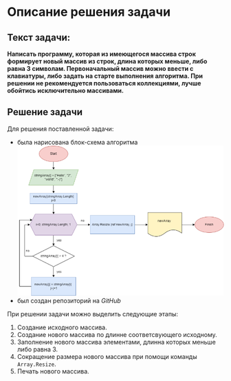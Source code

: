 # Описание решения задачи

## Текст задачи:
**Написать программу, которая из имеющегося массива строк формирует новый массив из строк, длина которых меньше, либо равна 3 символам. Первоначальный массив можно ввести с клавиатуры, либо задать на старте выполнения алгоритма. При решении не рекомендуется пользоваться коллекциями, лучше обойтись исключительно массивами.**

## Решение задачи
Для решения поставленной задачи:
* была нарисована блок-схема алгоритма 
![Изображение блок-схемы](Algorithm_img.png)
* был создан репозиторий на _GitHub_

При решении задачи можно выделить следующие этапы:
1. Создание исходного массива.
2. Создание нового массива по длинне соответсвующего исходному.
3. Заполнение нового массива элементами, длинна которых меньше либо равна 3.
4. Сокращение размера нового массива при помощи команды `Array.Resize`.
5. Печать нового массива.